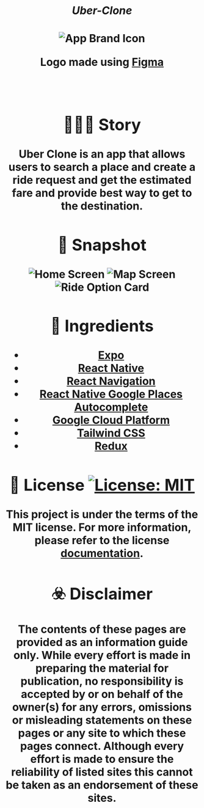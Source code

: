 <h1 align="center">
    <em>Uber-Clone</em>
<h1>

<div align="center">
    <img src='./assets/Uber.png' alt='App Brand Icon'>
<div>

<p align='center'>
    Logo made using <a href='https://www.figma.com/'>Figma</a>
<p>

<br/>

## 🧑🏻‍💻 Story

Uber Clone is an app that allows users to search a place and create a ride request and get the estimated fare and provide best way to get to the destination.

## 📱 Snapshot

<p>
    <img src='./assets/HomeScreen.png' alt='Home Screen'>
    <img src='./assets/MapScreen.png' alt='Map Screen' >
    <img src='./assets/RideOptionCard.png' alt='Ride Option Card'>
</p>

## 🍜 Ingredients

- [Expo](https://expo.dev/)
- [React Native](https://reactnative.dev/)
- [React Navigation](https://reactnavigation.org/)
- [React Native Google Places Autocomplete](https://github.com/FaridSafi/react-native-google-places-autocomplete#readme)
- [Google Cloud Platform](https://console.developers.google.com)
- [Tailwind CSS](https://tailwindcss.com/)
- [Redux](https://redux.js.org/)

## 📝 License <a aria-label="YumMeals is free to use" href="https://choosealicense.com/licenses/mit/" target="_blank"><img alt="License: MIT" src="https://img.shields.io/badge/License-MIT-success.svg?style=flat-square&color=33CC12" target="_blank" /></a>

This project is under the terms of the MIT license. For more information, please refer to the license [documentation](LICENSE.md).

## ☣️ Disclaimer

The contents of these pages are provided as an information guide only. While every effort is made in preparing the material for publication, no responsibility is accepted by or on behalf of the owner(s) for any errors, omissions or misleading statements on these pages or any site to which these pages connect. Although every effort is made to ensure the reliability of listed sites this cannot be taken as an endorsement of these sites.
